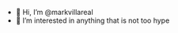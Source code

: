 - 👋 Hi, I’m @markvillareal
- 👀 I’m interested in anything that is not too hype

<!---
markvillareal/markvillareal is a ✨ special ✨ repository because its `README.md` (this file) appears on your GitHub profile.
You can click the Preview link to take a look at your changes.
--->
